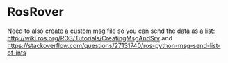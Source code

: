 # RosRover

Need to also create a custom msg file so you can send the data as a list: http://wiki.ros.org/ROS/Tutorials/CreatingMsgAndSrv and https://stackoverflow.com/questions/27131740/ros-python-msg-send-list-of-ints

